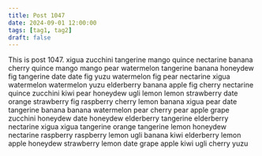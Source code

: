 ```yaml
---
title: Post 1047
date: 2024-09-01 12:00:00
tags: [tag1, tag2]
draft: false
---
```

This is post 1047.
xigua
zucchini
tangerine
mango
quince
nectarine
banana
cherry
quince
mango
mango
pear
watermelon
tangerine
banana
honeydew
fig
tangerine
date
date
fig
yuzu
watermelon
fig
pear
nectarine
xigua
watermelon
watermelon
yuzu
elderberry
banana
apple
fig
cherry
nectarine
quince
zucchini
kiwi
pear
honeydew
ugli
lemon
lemon
strawberry
date
orange
strawberry
fig
raspberry
cherry
lemon
banana
xigua
pear
date
tangerine
banana
banana
watermelon
pear
cherry
pear
apple
grape
zucchini
honeydew
date
honeydew
elderberry
tangerine
elderberry
nectarine
xigua
xigua
tangerine
orange
tangerine
lemon
honeydew
nectarine
raspberry
raspberry
lemon
ugli
banana
kiwi
elderberry
lemon
apple
honeydew
strawberry
lemon
date
grape
apple
kiwi
ugli
cherry
yuzu
